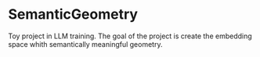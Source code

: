 # SemanticGeometry

Toy project in LLM training.
The goal of the project is create the embedding space whith semantically meaningful geometry.
